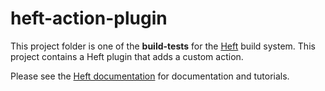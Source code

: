 # heft-action-plugin

This project folder is one of the **build-tests** for the [Heft](https://www.npmjs.com/package/@rushstack/heft)
build system. This project contains a Heft plugin that adds a custom action.

Please see the [Heft documentation](https://rushstack.io/pages/heft/overview/) for documentation and tutorials.
